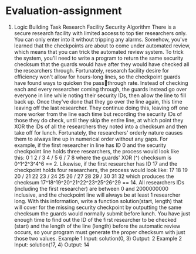 # Evaluation-assignment

1. Logic Building Task 
Research Facility Security Algorithm 
There is a secure research facility with limited access to top 
tier researchers only. You can only enter into it without tripping 
any alarms. Somehow, you've learned that the checkpoints are about 
to come under automated review, which means that you can trick the 
automated review system.
To trick the system, you'll need to write a program to return the 
same security checksum that the guards would have after they would 
have checked all the researchers through. Fortunately, research 
facility desire for efficiency won't allow for hours-long lines, 
so the checkpoint guards have found ways to quicken the passthrough rate. Instead of checking each and every researcher coming 
through, the guards instead go over everyone in line while noting 
their security IDs, then allow the line to fill back up. Once 
they've done that they go over the line again, this time leaving 
off the last researcher. They continue doing this, leaving off one 
more worker from the line each time but recording the security IDs 
of those they do check, until they skip the entire line, at which 
point they XOR the IDs of all the researchers they noted into a 
checksum and then take off for lunch. Fortunately, the 
researchers' orderly nature causes them to always line up in 
numerical order without any gaps.
For example, if the first researcher in line has ID 0 and the 
security checkpoint line holds three researchers, the process 
would look like this:
0 1 2 /
3 4 / 5
6 / 7 8
where the guards' XOR (^) checksum is 0^1^2^3^4^6 == 2.
Likewise, if the first researcher has ID 17 and the checkpoint 
holds four researchers, the process would look like:
17 18 19 20 /
21 22 23 / 24
25 26 / 27 28
29 / 30 31 32
which produces the checksum 17^18^19^20^21^22^23^25^26^29 == 14.
All researchers IDs (including the first researcher) are between 0 
and 2000000000 inclusive, and the checkpoint line will always be 
at least 1 researcher long.
With this information, write a function solution(start, length) 
that will cover for the missing security checkpoint by outputting 
the same checksum the guards would normally submit before lunch. 
You have just enough time to find out the ID of the first 
researcher to be checked (start) and the length of the line 
(length) before the automatic review occurs, so your program must 
generate the proper checksum with just those two values.
Example 1
Input: solution(0, 3)
Output: 2
Example 2
Input: solution(17, 4)
Output: 14
